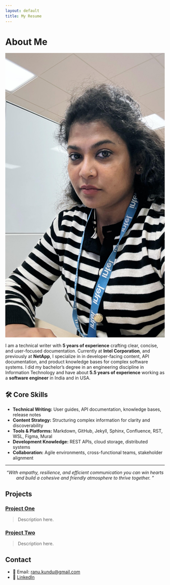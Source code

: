 ```yaml
---
layout: default
title: My Resume
---
```


# About Me

![RanuKundu](/assets/ranukundu.jpg)

I am a technical writer with **5 years of experience** crafting clear, concise, and user-focused documentation. Currently at **Intel Corporation**, and previously at **NetApp**, I specialize in in developer-facing content, API documentation, and product knowledge bases for complex software systems. I did my bachelor’s degree in an engineering discipline in Information Technology and have about **5.5 years of experience** working as a **software engineer** in India and in USA. 



## 🛠️ Core Skills

- **Technical Writing:** User guides, API documentation, knowledge bases, release notes  
- **Content Strategy:** Structuring complex information for clarity and discoverability  
- **Tools & Platforms:** Markdown, GitHub, Jekyll, Sphinx, Confluence, RST, WSL, Figma, Mural  
- **Development Knowledge:** REST APIs, cloud storage, distributed systems  
- **Collaboration:** Agile environments, cross-functional teams, stakeholder alignment  

---

<p align="center">
  <em>“With empathy, resilience, and efficient communication you can win hearts and build a cohesive and friendly atmosphere to thrive together. ”</em>
</p>


## Projects

### [Project One](https://github.com/uxlfoundation/oneDNN)
> Description here.

### [Project Two](https://github.com/john-dev/project2)
> Description here.

## Contact
- 📧 Email: ranu.kundu@gmail.com
- 🔗 [LinkedIn](https://www.linkedin.com/in/ranukundu/)

